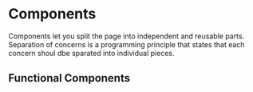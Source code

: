 # Components

Components let you split the page into independent and reusable parts.
Separation of concerns is a programming principle that states that each concern shoul dbe sparated into individual pieces.

## Functional Components
